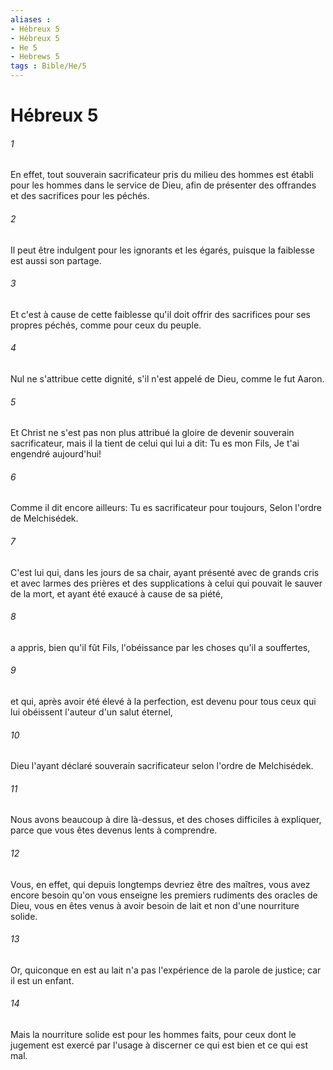 ```yaml
---
aliases : 
- Hébreux 5
- Hébreux 5
- He 5
- Hebrews 5
tags : Bible/He/5
---
```


# Hébreux 5

###### 1
En effet, tout souverain sacrificateur pris du milieu des hommes est établi pour les hommes dans le service de Dieu, afin de présenter des offrandes et des sacrifices pour les péchés.
###### 2
Il peut être indulgent pour les ignorants et les égarés, puisque la faiblesse est aussi son partage.
###### 3
Et c'est à cause de cette faiblesse qu'il doit offrir des sacrifices pour ses propres péchés, comme pour ceux du peuple.
###### 4
Nul ne s'attribue cette dignité, s'il n'est appelé de Dieu, comme le fut Aaron.
###### 5
Et Christ ne s'est pas non plus attribué la gloire de devenir souverain sacrificateur, mais il la tient de celui qui lui a dit: Tu es mon Fils, Je t'ai engendré aujourd'hui!
###### 6
Comme il dit encore ailleurs: Tu es sacrificateur pour toujours, Selon l'ordre de Melchisédek.
###### 7
C'est lui qui, dans les jours de sa chair, ayant présenté avec de grands cris et avec larmes des prières et des supplications à celui qui pouvait le sauver de la mort, et ayant été exaucé à cause de sa piété,
###### 8
a appris, bien qu'il fût Fils, l'obéissance par les choses qu'il a souffertes,
###### 9
et qui, après avoir été élevé à la perfection, est devenu pour tous ceux qui lui obéissent l'auteur d'un salut éternel,
###### 10
Dieu l'ayant déclaré souverain sacrificateur selon l'ordre de Melchisédek.
###### 11
Nous avons beaucoup à dire là-dessus, et des choses difficiles à expliquer, parce que vous êtes devenus lents à comprendre.
###### 12
Vous, en effet, qui depuis longtemps devriez être des maîtres, vous avez encore besoin qu'on vous enseigne les premiers rudiments des oracles de Dieu, vous en êtes venus à avoir besoin de lait et non d'une nourriture solide.
###### 13
Or, quiconque en est au lait n'a pas l'expérience de la parole de justice; car il est un enfant.
###### 14
Mais la nourriture solide est pour les hommes faits, pour ceux dont le jugement est exercé par l'usage à discerner ce qui est bien et ce qui est mal.
